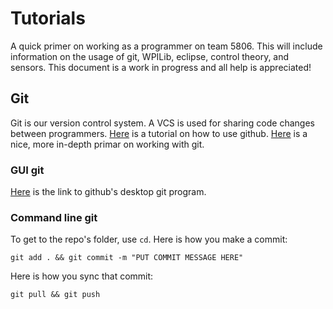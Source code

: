 # Tutorials

A quick primer on working as a programmer on team 5806. This will include information on the usage of git, WPILib, eclipse, control theory, and sensors. This document is a work in progress and all help is appreciated!

## Git

Git is our version control system. A VCS is used for sharing code changes between programmers. [Here](https://guides.github.com/activities/hello-world/) is a tutorial on how to use github. [Here](http://juristr.com/blog/2013/04/git-explained/) is a nice, more in-depth primar on working with git.

### GUI git

[Here](https://desktop.github.com/) is the link to github's desktop git program.

### Command line git

To get to the repo's folder, use `cd`. Here is how you make a commit:

```git add . && git commit -m "PUT COMMIT MESSAGE HERE"```

Here is how you sync that commit:

```git pull && git push```

